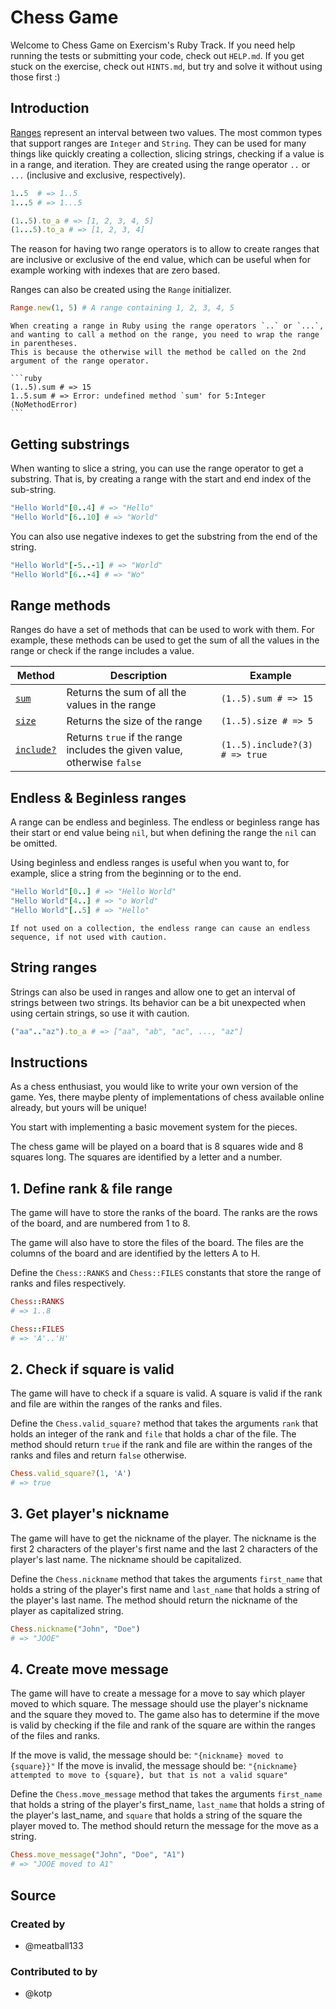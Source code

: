 # Chess Game

Welcome to Chess Game on Exercism's Ruby Track.
If you need help running the tests or submitting your code, check out `HELP.md`.
If you get stuck on the exercise, check out `HINTS.md`, but try and solve it without using those first :)

## Introduction

[Ranges][range] represent an interval between two values.
The most common types that support ranges are `Integer` and `String`.
They can be used for many things like quickly creating a collection, slicing strings, checking if a value is in a range, and iteration.
They are created using the range operator `..` or `...` (inclusive and exclusive, respectively).

```ruby
1..5  # => 1..5
1...5 # => 1...5

(1..5).to_a # => [1, 2, 3, 4, 5]
(1...5).to_a # => [1, 2, 3, 4]
```

The reason for having two range operators is to allow to create ranges that are inclusive or exclusive of the end value, which can be useful when for example working with indexes that are zero based.

Ranges can also be created using the `Range` initializer.

```ruby
Range.new(1, 5) # A range containing 1, 2, 3, 4, 5
```

~~~~exercism/note
When creating a range in Ruby using the range operators `..` or `...`, and wanting to call a method on the range, you need to wrap the range in parentheses.
This is because the otherwise will the method be called on the 2nd argument of the range operator.

```ruby
(1..5).sum # => 15
1..5.sum # => Error: undefined method `sum' for 5:Integer (NoMethodError)
```
~~~~

## Getting substrings

When wanting to slice a string, you can use the range operator to get a substring.
That is, by creating a range with the start and end index of the sub-string.

```ruby
"Hello World"[0..4] # => "Hello"
"Hello World"[6..10] # => "World"
```

You can also use negative indexes to get the substring from the end of the string.

```ruby
"Hello World"[-5..-1] # => "World"
"Hello World"[6..-4] # => "Wo"
```

## Range methods

Ranges do have a set of methods that can be used to work with them.
For example, these methods can be used to get the sum of all the values in the range or check if the range includes a value.

| Method                  | Description                                                             | Example                         |
| ----------------------- | ----------------------------------------------------------------------- | ------------------------------- |
| [`sum`][sum]            | Returns the sum of all the values in the range                          | `(1..5).sum # => 15`            |
| [`size`][size]          | Returns the size of the range                                           | `(1..5).size # => 5`            |
| [`include?`][indlude]   | Returns `true` if the range includes the given value, otherwise `false` | `(1..5).include?(3) # => true` |

## Endless & Beginless ranges

A range can be endless and beginless.
The endless or beginless range has their start or end value being `nil`, but when defining the range the `nil` can be omitted.

Using beginless and endless ranges is useful when you want to, for example, slice a string from the beginning or to the end.

```ruby
"Hello World"[0..] # => "Hello World"
"Hello World"[4..] # => "o World"
"Hello World"[..5] # => "Hello"
```

~~~~exercism/caution
If not used on a collection, the endless range can cause an endless sequence, if not used with caution.
~~~~

## String ranges

Strings can also be used in ranges and allow one to get an interval of strings between two strings.
Its behavior can be a bit unexpected when using certain strings, so use it with caution.

```ruby
("aa".."az").to_a # => ["aa", "ab", "ac", ..., "az"]
```

[range]: https://rubyapi.org/o/range
[sum]: https://rubyapi.org/o/enumerable#method-i-sum
[size]: https://rubyapi.org/o/range#method-i-size
[indlude]: https://rubyapi.org/o/range#method-i-include-3F

## Instructions

As a chess enthusiast, you would like to write your own version of the game.
Yes, there maybe plenty of implementations of chess available online already, but yours will be unique!

You start with implementing a basic movement system for the pieces.

The chess game will be played on a board that is 8 squares wide and 8 squares long.
The squares are identified by a letter and a number.

## 1. Define rank & file range

The game will have to store the ranks of the board.
The ranks are the rows of the board, and are numbered from 1 to 8.

The game will also have to store the files of the board.
The files are the columns of the board and are identified by the letters A to H.

Define the `Chess::RANKS` and `Chess::FILES` constants that store the range of ranks and files respectively.

```ruby
Chess::RANKS
# => 1..8

Chess::FILES
# => 'A'..'H'
```

## 2. Check if square is valid

The game will have to check if a square is valid.
A square is valid if the rank and file are within the ranges of the ranks and files.

Define the `Chess.valid_square?` method that takes the arguments `rank` that holds an integer of the rank and `file` that holds a char of the file.
The method should return `true` if the rank and file are within the ranges of the ranks and files and return `false` otherwise.

```ruby
Chess.valid_square?(1, 'A')
# => true
```

## 3. Get player's nickname

The game will have to get the nickname of the player.
The nickname is the first 2 characters of the player's first name and the last 2 characters of the player's last name.
The nickname should be capitalized.

Define the `Chess.nickname` method that takes the arguments `first_name` that holds a string of the player's first name and `last_name` that holds a string of the player's last name.
The method should return the nickname of the player as capitalized string.

```ruby
Chess.nickname("John", "Doe")
# => "JOOE"
```

## 4. Create move message

The game will have to create a message for a move to say which player moved to which square.
The message should use the player's nickname and the square they moved to.
The game also has to determine if the move is valid by checking if the file and rank of the square are within the ranges of the files and ranks.

If the move is valid, the message should be: `"{nickname} moved to {square}}"`
If the move is invalid, the message should be: `"{nickname} attempted to move to {square}, but that is not a valid square"`

Define the `Chess.move_message` method that takes the arguments `first_name` that holds a string of the player's first_name, `last_name` that holds a string of the player's last_name, and `square` that holds a string of the square the player moved to.
The method should return the message for the move as a string.

```ruby
Chess.move_message("John", "Doe", "A1")
# => "JOOE moved to A1"
```

## Source

### Created by

- @meatball133

### Contributed to by

- @kotp